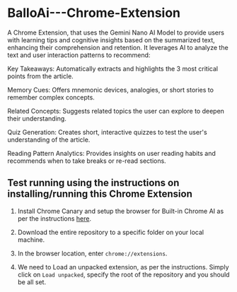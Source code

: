 # BalloAi---Chrome-Extension

A Chrome Extension, that uses the Gemini Nano AI Model to provide users with learning tips and cognitive insights based on the summarized text, enhancing their comprehension and retention. It leverages AI to analyze the text and user interaction patterns to recommend:

Key Takeaways: Automatically extracts and highlights the 3 most critical points from the article.

Memory Cues: Offers mnemonic devices, analogies, or short stories to remember complex concepts.

Related Concepts: Suggests related topics the user can explore to deepen their understanding.

Quiz Generation: Creates short, interactive quizzes to test the user's understanding of the article.

Reading Pattern Analytics: Provides insights on user reading habits and recommends when to take breaks or re-read sections.

## Test running using the instructions on installing/running this Chrome Extension

1. Install Chrome Canary and setup the browser for Built-in Chrome AI as per the instructions [here](https://medium.com/google-cloud/get-started-with-chrome-built-in-ai-access-gemini-nano-model-locally-11bacf235514).

2. Download the entire repository to a specific folder on your local machine.

3. In the browser location, enter `chrome://extensions`.

4. We need to Load an unpacked extension, as per the instructions. Simply click on `Load unpacked`, specify the root of the repository and you should be all set.
